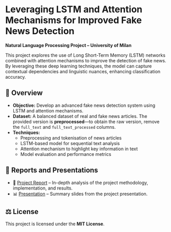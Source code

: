 # Leveraging LSTM and Attention Mechanisms for Improved Fake News Detection  

**Natural Language Processing Project – University of Milan**  

This project explores the use of Long Short-Term Memory (LSTM) networks combined with attention mechanisms to improve the detection of fake news. By leveraging these deep learning techniques, the model can capture contextual dependencies and linguistic nuances, enhancing classification accuracy.  

## 📌 Overview  

- **Objective:** Develop an advanced fake news detection system using LSTM and attention mechanisms.  
- **Dataset:** A balanced dataset of real and fake news articles. The provided version is **preprocessed**—to obtain the raw version, remove the `full_text` and `full_text_processed` columns.  
- **Techniques:**  
  - Preprocessing and tokenisation of news articles  
  - LSTM-based model for sequential text analysis  
  - Attention mechanism to highlight key information in text  
  - Model evaluation and performance metrics  

## 📂 Reports and Presentations  

- 📄 [Project Report](report/Leveraging_LSTM_and_Attention_Mechanisms_for_Improved_Fake_News_Detection.pdf) – In-depth analysis of the project methodology, implementation, and results.  
- 📊 [Presentation](report/presentation.pdf) – Summary slides from the project presentation.  

## ⚖️ License  

This project is licensed under the **MIT License**.  
